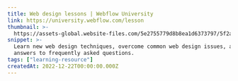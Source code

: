 ```yaml
---
title: Web design lessons | Webflow University
link: https://university.webflow.com/lesson
thumbnail: >-
  https://assets-global.website-files.com/5e2755779d8b8ea1d6373797/5f2a7f00a5ec4aaa54603dc1_favicon256
snippet: >-
  Learn new web design techniques, overcome common web design issues, and get
  answers to frequently asked questions.
tags: ["learning-resource"]
createdAt: 2022-12-22T00:00:00.000Z
---
```

